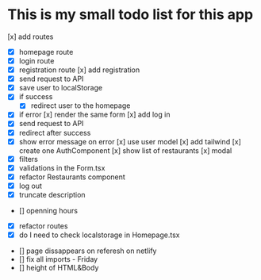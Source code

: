 # This is my small todo list for this app

[x] add routes

-   [x] homepage route
-   [x] login route
-   [x] registration route
        [x] add registration
-   [x] send request to API
-   [x] save user to localStorage
-   [x] if success
    -   [x] redirect user to the homepage
-   [x] if error
        [x] render the same form
        [x] add log in
-   [x] send request to API
-   [x] redirect after success
-   [x] show error message on error
        [x] use user model
        [x] add tailwind
        [x] create one AuthComponent
        [x] show list of restaurants
        [x] modal
-   [x] filters
-   [x] validations in the Form.tsx
-   [x] refactor Restaurants component
-   [x] log out
-   [x] truncate description
-   [] openning hours
-   [x] refactor routes
-   [x] do I need to check localstorage in Homepage.tsx
-   [] page dissappears on referesh on netlify
-   [] fix all imports - Friday
-   [] height of HTML&Body

